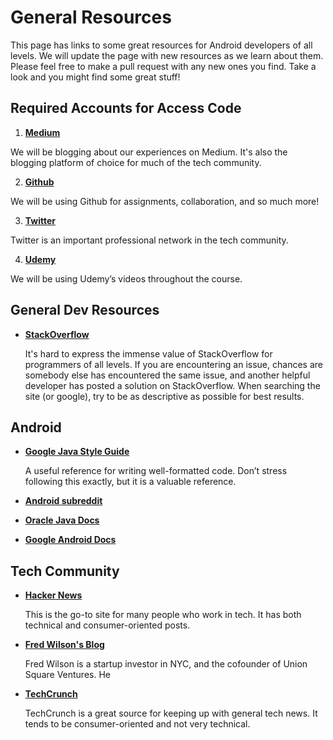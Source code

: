 # General Resources

This page has links to some great resources for Android developers of all levels. We will update the page with new resources as we learn about them. Please feel free to make a pull request with any new ones you find. Take a look and you might find some great stuff!


## Required Accounts for Access Code

1. __[Medium](https://medium.com/)__

  We will be blogging about our experiences on Medium. It's also the blogging platform of choice for much of the tech community.

2. __[Github](https://github.com/)__

  We will be using Github for assignments, collaboration, and so much more!

3. __[Twitter](https://twitter.com/)__

  Twitter is an important professional network in the tech community.

4. __[Udemy](https://www.udemy.com/)__

  We will be using Udemy’s videos throughout the course.


## General Dev Resources

* __[StackOverflow](stackoverflow.com)__

  It's hard to express the immense value of StackOverflow for programmers of all levels. If you are encountering an issue, chances are somebody else has encountered the same issue, and another helpful developer has posted a solution on StackOverflow. When searching the site (or google), try to be as descriptive as possible for best results.


## Android

* __[Google Java Style Guide](https://google-styleguide.googlecode.com/svn/trunk/javaguide.html)__

  A useful reference for writing well-formatted code. Don’t stress following this exactly, but it is a valuable reference.

* __[Android subreddit](http://www.reddit.com/r/Android)__

* __[Oracle Java Docs](http://docs.oracle.com/javase/7/docs/api)__

* __[Google Android Docs](http://developer.android.com/guide/index.html)__


## Tech Community

* __[Hacker News](https://news.ycombinator.com/)__

  This is the go-to site for many people who work in tech. It has both technical and consumer-oriented posts.

* __[Fred Wilson's Blog](http://avc.com/)__

  Fred Wilson is a startup investor in NYC, and the cofounder of Union Square Ventures. He

* __[TechCrunch](http://techcrunch.com/)__

  TechCrunch is a great source for keeping up with general tech news. It tends to be consumer-oriented and not very technical.


